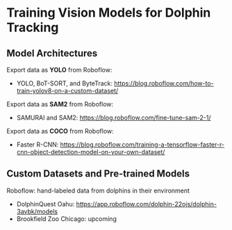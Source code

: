 # Training Vision Models for Dolphin Tracking 

## Model Architectures 

Export data as **YOLO** from Roboflow: 
- YOLO, BoT-SORT, and ByteTrack: https://blog.roboflow.com/how-to-train-yolov8-on-a-custom-dataset/
  
Export data as **SAM2** from Roboflow: 
- SAMURAI and SAM2: https://blog.roboflow.com/fine-tune-sam-2-1/
  
Export data as **COCO** from Roboflow:
- Faster R-CNN: https://blog.roboflow.com/training-a-tensorflow-faster-r-cnn-object-detection-model-on-your-own-dataset/

## Custom Datasets and Pre-trained Models 
Roboflow: hand-labeled data from dolphins in their environment
- DolphinQuest Oahu: https://app.roboflow.com/dolphin-22ojs/dolphin-3avbk/models
- Brookfield Zoo Chicago: upcoming
